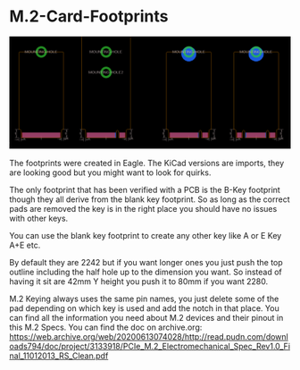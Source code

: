 # M.2-Card-Footprints

![preview](preview.png)

The footprints were created in Eagle. The KiCad versions are imports, they are looking good but you might want to look for quirks.

The only footprint that has been verified with a PCB is the B-Key footprint though they all derive from the blank key footprint. So as long as the correct pads are removed the key is in the right place you should have no issues with other keys.

You can use the blank key footprint to create any other key like A or E Key A+E etc.

By default they are 2242 but if you want longer ones you just push the top outline including the half hole up to the dimension you want. So instead of having it sit are 42mm Y height you push it to 80mm if you want 2280.

M.2 Keying always uses the same pin names, you just delete some of the pad depending on which key is used and add the notch in that place.
You can find all the information you need about M.2 devices and their pinout in this M.2 Specs. You can find the doc on archive.org: https://web.archive.org/web/20200613074028/http://read.pudn.com/downloads794/doc/project/3133918/PCIe_M.2_Electromechanical_Spec_Rev1.0_Final_11012013_RS_Clean.pdf